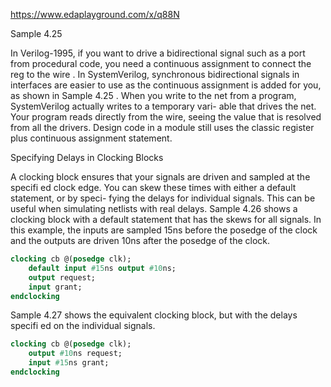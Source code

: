 https://www.edaplayground.com/x/q88N

Sample 4.25

In Verilog-1995, if you want to drive a bidirectional signal such as a port from
procedural code, you need a continuous assignment to connect the reg to the wire .
In SystemVerilog, synchronous bidirectional signals in interfaces are easier to use
as the continuous assignment is added for you, as shown in Sample 4.25 . When you
write to the net from a program, SystemVerilog actually writes to a temporary vari-
able that drives the net. Your program reads directly from the wire, seeing the value
that is resolved from all the drivers. Design code in a module still uses the classic
register plus continuous assignment statement.

Specifying Delays in Clocking Blocks

A clocking block ensures that your signals are driven and sampled at the specifi ed
clock edge. You can skew these times with either a default statement, or by speci-
fying the delays for individual signals. This can be useful when simulating netlists
with real delays. Sample 4.26 shows a clocking block with a default statement that
has the skews for all signals. In this example, the inputs are sampled 15ns before the
posedge of the clock and the outputs are driven 10ns after the posedge of the clock.

```systemverilog
clocking cb @(posedge clk);
    default input #15ns output #10ns;
    output request;
    input grant;
endclocking
```
Sample 4.27 shows the equivalent clocking block, but with the delays specifi ed
on the individual signals.

```systemverilog
clocking cb @(posedge clk);
    output #10ns request;
    input #15ns grant;
endclocking
```
